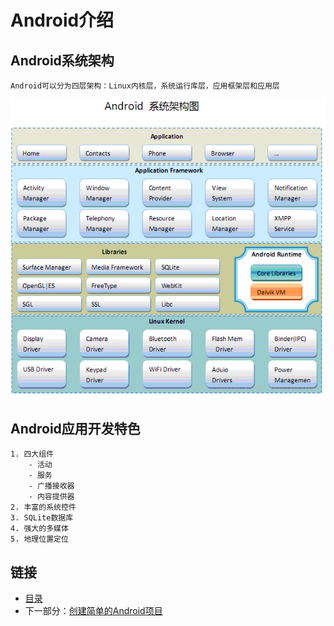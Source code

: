 # Android介绍

## Android系统架构

    Android可以分为四层架构：Linux内核层，系统运行库层，应用框架层和应用层
![an](imgs/an1.png)

## Android应用开发特色

    1. 四大组件
        - 活动
        - 服务
        - 广播接收器
        - 内容提供器
    2. 丰富的系统控件
    3. SQLite数据库
    4. 强大的多媒体
    5. 地理位置定位


## 链接

- [目录](directory.md)
- 下一部分：[创建简单的Android项目](create-simple-Android-project.md)
